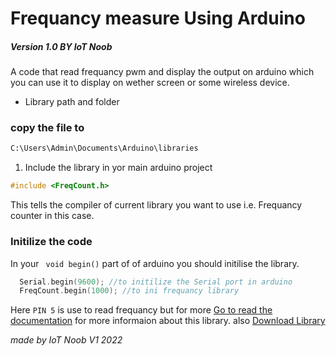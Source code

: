 # Frequancy measure Using Arduino
 
##### _Version 1.0 BY IoT Noob_ 

A code that read frequancy pwm and display the output on arduino which you can use it to display on wether screen or some wireless device.

 

- Library path and folder
### copy the file to 
```bat
C:\Users\Admin\Documents\Arduino\libraries
```
1. Include the library in yor main arduino project

```c++
#include <FreqCount.h>
```
This tells the compiler of current library you want to use i.e. Frequancy counter in this case.
### Initilize the code
In your ``` void begin()``` part of of arduino you should initilise the library.
```c++
  Serial.begin(9600); //to initilize the Serial port in arduino
  FreqCount.begin(1000); //to ini frequancy library
```
Here  ``` PIN 5 ```   is use to read frequancy but for more [Go to read the documentation](https://www.pjrc.com/teensy/td_libs_FreqCount.html) for more informaion about this library.
also [Download Library](https://www.arduino.cc/reference/en/libraries/freqcount/) 

 _made by IoT Noob V1_
 _2022_